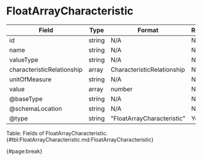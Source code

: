 <!--
    ATTENTION: This file was generated via gradle!
               Do NOT manually edit this file! Any such changes will be overwritten!
-->

# FloatArrayCharacteristic

| Field | Type | Format | Required |
| ------- | ------- | ------- | --- |
| id | string | N/A | No |
| name | string | N/A | No |
| valueType | string | N/A | No |
| characteristicRelationship | array | CharacteristicRelationship | No |
| unitOfMeasure | string | N/A | No |
| value | array | number | No |
| @baseType | string | N/A | No |
| @schemaLocation | string | N/A | No |
| @type | string | "FloatArrayCharacteristic" | Yes |

Table: Fields of FloatArrayCharacteristic. {#tbl:FloatArrayCharacteristic.md:FloatArrayCharacteristic}

{#page:break}
